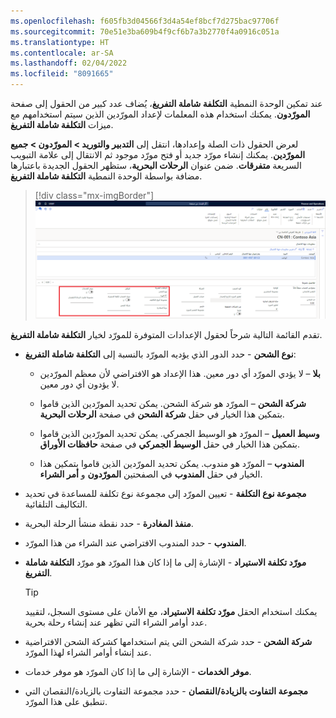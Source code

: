 ```yaml
---
ms.openlocfilehash: f605fb3d04566f3d4a54ef8bcf7d275bac97706f
ms.sourcegitcommit: 70e51e3ba609b4f9cf6b7a3b2770f4a0916c051a
ms.translationtype: HT
ms.contentlocale: ar-SA
ms.lasthandoff: 02/04/2022
ms.locfileid: "8091665"
---
```

عند تمكين الوحدة النمطية **التكلفة شاملة التفريغ‬‬‬**، يُضاف عدد كبير من الحقول إلى صفحة **المورّدون**. يمكنك استخدام هذه المعلمات لإعداد المورّدين الذين سيتم استخدامهم مع ميزات **التكلفة شاملة التفريغ**.

لعرض الحقول ذات الصلة وإعدادها، انتقل إلى **التدبير والتوريد > المورّدون > جميع المورّدين**. يمكنك إنشاء مورّد جديد أو فتح مورّد موجود ثم الانتقال إلى علامة التبويب السريعة **متفرقات‬**. ضمن عنوان **الرحلات البحرية**، ستظهر الحقول الجديدة باعتبارها مضافة بواسطة الوحدة النمطية **التكلفة شاملة التفريغ**.

> [!div class="mx-imgBorder"]
> [![لقطة شاشة لصفحة مورّد مع مختلف الحقول المتوفرة للتكاليف شاملة التفريغ.](../media/vendor-settings.png)](../media/vendor-settings.png#lightbox)

تقدم القائمة التالية شرحاً لحقول الإعدادات المتوفرة للمورّد لخيار **التكلفة شاملة التفريغ**.

- **نوع الشحن** - حدد الدور الذي يؤديه المورّد بالنسبة إلى **التكلفة شاملة التفريغ**‬‬‬:

    - **بلا** – لا يؤدي المورّد أي دور معين. هذا الإعداد هو الافتراضي لأن معظم المورّدين لا يؤدون أي دور معين.
    
    - **شركة الشحن** – المورّد هو شركة الشحن. يمكن تحديد المورّدين الذين قاموا بتمكين هذا الخيار في حقل **شركة الشحن** في صفحة **الرحلات البحرية**.
    
    - **وسيط العميل** – المورّد هو الوسيط الجمركي. يمكن تحديد المورّدين الذين قاموا بتمكين هذا الخيار في حقل **الوسيط الجمركي** في صفحة **حافظات الأوراق**.
    
    - **المندوب** – المورّد هو مندوب. يمكن تحديد المورّدين الذين قاموا بتمكين هذا الخيار في حقل **المندوب** في الصفحتين **المورّدون** و **أمر الشراء**.

- **مجموعة نوع التكلفة** - تعيين المورّد إلى مجموعة نوع تكلفة للمساعدة في تحديد التكاليف التلقائية.

- **منفذ المغادرة** - حدد نقطة منشأ الرحلة البحرية.

- **المندوب** - حدد المندوب الافتراضي عند الشراء من هذا المورّد.

- **مورّد تكلفة الاستيراد** - الإشارة إلى ما إذا كان هذا المورّد هو مورّد **التكلفة شاملة التفريغ**.

    > [!TIP]
    > يمكنك استخدام الحقل **مورّد تكلفة الاستيراد**، مع الأمان على مستوى السجل، لتقييد عدد أوامر الشراء التي تظهر عند إنشاء رحلة بحرية.
- **شركة الشحن** - حدد شركة الشحن التي يتم استخدامها كشركة الشحن الافتراضية عند إنشاء أوامر الشراء لهذا المورّد.

- **موفر الخدمات** - الإشارة إلى ما إذا كان المورّد هو موفر خدمات.

- **مجموعة التفاوت بالزيادة/النقصان** - حدد مجموعة التفاوت بالزيادة/النقصان التي تنطبق على هذا المورّد.